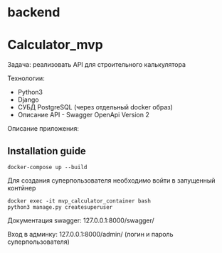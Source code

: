 # backend
# Calculator_mvp
Задача: реализовать API для строительного калькулятора

Технологии: 
 - Python3 
 - Django
 - СУБД PostgreSQL (через отдельный docker образ)
 - Описание API - Swagger OpenApi Version 2

Описание приложения:

## Installation guide
```
docker-compose up --build
```
Для создания суперпользователя необходимо войти в запущенный контйнер
```
docker exec -it mvp_calculator_container bash
python3 manage.py createsuperuser
```
Документация swagger:
127.0.0.1:8000/swagger/

Вход в админку:
127.0.0.1:8000/admin/ (логин и пароль суперпользователя)
